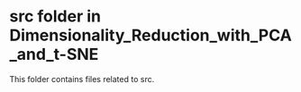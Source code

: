 # src folder in Dimensionality_Reduction_with_PCA_and_t-SNE 
This folder contains files related to src. 
